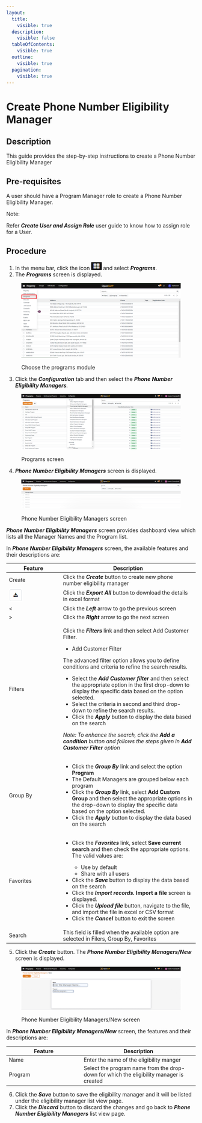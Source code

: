 ```yaml
---
layout:
  title:
    visible: true
  description:
    visible: false
  tableOfContents:
    visible: true
  outline:
    visible: true
  pagination:
    visible: true
---
```


# Create Phone Number Eligibility Manager

## Description

This guide provides the step-by-step instructions to create a Phone Number Eligibility Manager

## Pre-requisites

A user should have a Program Manager role to create a Phone Number Eligibility Manager.

Note:

Refer _**Create User and Assign Role**_ user guide to know how to assign role for a User.

## Procedure

1. In the menu bar, click the icon ![](<../../../../../.gitbook/assets/image (8).png>) and select _**Programs**_.
2. The _**Programs**_ screen is displayed.

<figure><img src="../../../../../.gitbook/assets/programs.png" alt=""><figcaption><p>Choose the programs module </p></figcaption></figure>

3. Click the _**Configuration**_ tab and then select the _**Phone**_ _**Number Eligibility Managers**._

<figure><img src="../../../../../.gitbook/assets/phone-number-eligibility-manager.png" alt=""><figcaption><p>Programs screen</p></figcaption></figure>

4. _**Phone Number Eligibility Managers**_ screen is displayed.

<figure><img src="../../../../../.gitbook/assets/phone-number-eligibility-manager-screen.png" alt=""><figcaption><p>Phone Number Eligibility Managers screen</p></figcaption></figure>

_**Phone Number Eligibility Managers**_ screen provides dashboard view which lists all the Manager Names and the Program list.

In  _**Phone Number Eligibility Managers**_ screen, the available features and their descriptions are:

<table><thead><tr><th width="130">Feature</th><th>Description</th></tr></thead><tbody><tr><td>Create</td><td>Click the <em><strong>Create</strong></em> button to create new phone number eligibility manager</td></tr><tr><td><img src="../../../../../.gitbook/assets/image (9).png" alt="" data-size="original"></td><td>Click the <em><strong>Export All</strong></em> button to download the details in excel format</td></tr><tr><td>&#x3C;</td><td>Click the <em><strong>Left</strong></em> arrow to go the previous screen</td></tr><tr><td>></td><td>Click the <em><strong>Right</strong></em> arrow to go the next screen</td></tr><tr><td>Filters</td><td><p>Click the <em><strong>Filters</strong></em> link and then select Add Customer Filter.</p><ul><li>Add Customer Filter</li></ul><p>The advanced filter option allows you to define conditions and criteria to refine the search results.</p><ul><li>Select the <em><strong>Add Customer filter</strong></em> and then select the appropriate option in the first drop-down to display the specific data based on the option selected.</li><li>Select the criteria in second and third drop-down to refine the search results. </li><li>Click the <em><strong>Apply</strong></em> button to display the data based on the search</li></ul><p><em>Note: To enhance the search, click the <strong>Add a condition</strong> button and follows the steps given in <strong>Add Customer Filter</strong> option</em></p></td></tr><tr><td>Group By</td><td><ul><li>Click the <em><strong>Group By</strong></em> link and select the option <strong>Program</strong></li><li>The Default Managers are grouped below each program</li><li>Click the <em><strong>Group By</strong></em> link, select <strong>Add Custom Group</strong> and then select the appropriate options in the drop-down to display the specific data based on the option selected.</li><li>Click the <em><strong>Apply</strong></em> button to display the data based on the search</li></ul></td></tr><tr><td>Favorites</td><td><ul><li><p>Click the <em><strong>Favorites</strong></em> link, select <strong>Save current search</strong> and then check the appropriate options. The valid values are: </p><ul><li>Use by default</li><li>Share with all users</li></ul></li><li>Click the <em><strong>Save</strong></em> button to display the data based on the search</li><li>Click the <em><strong>Import records.</strong></em><strong> Import a file</strong> screen is displayed. </li><li>Click the <em><strong>Upload file</strong></em> button, navigate to the file, and import the file in excel or CSV format</li><li>Click the <em><strong>Cancel</strong></em> button to exit the screen</li></ul></td></tr><tr><td>Search</td><td>This field is filled when the available option are selected in Filers, Group By, Favorites</td></tr></tbody></table>

5. Click the _**Create**_ button. The _**Phone Number Eligibility Managers/New**_ screen is displayed.

<figure><img src="../../../../../.gitbook/assets/phone-number-eligibility-manager-new-screen.png" alt=""><figcaption><p>Phone Number Eligibility Managers/New screen</p></figcaption></figure>

In _**Phone Number Eligibility Managers/New**_ screen, the features and their descriptions are:

<table><thead><tr><th width="185">Feature</th><th>Description</th></tr></thead><tbody><tr><td>Name</td><td>Enter the name of the eligibility manger</td></tr><tr><td>Program</td><td>Select the program name from the drop-down for which the eligibility manager is created</td></tr></tbody></table>

6. Click the _**Save**_ button to save the eligibility manager and it will be listed under the eligibility manager list view page.
7. Click the _**Discard**_ button to discard the changes and go back to _**Phone Number Eligibility Managers**_ list view page.
